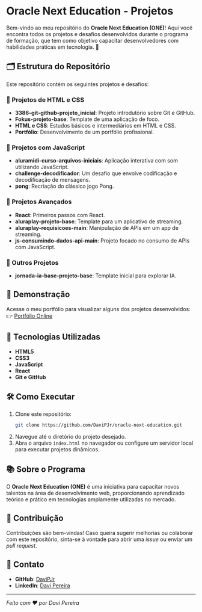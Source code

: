 # Oracle Next Education - Projetos

Bem-vindo ao meu repositório do **Oracle Next Education (ONE)**! Aqui você encontra todos os projetos e desafios desenvolvidos durante o programa de formação, que tem como objetivo capacitar desenvolvedores com habilidades práticas em tecnologia. 🚀

## 🗂️ Estrutura do Repositório

Este repositório contém os seguintes projetos e desafios:

### 🔹 Projetos de HTML e CSS

- **3386-git-github-projeto_inicial**: Projeto introdutório sobre Git e GitHub.
- **Fokus-projeto-base**: Template de uma aplicação de foco.
- **HTML e CSS**: Estudos básicos e intermediários em HTML e CSS.
- **Portfólio**: Desenvolvimento de um portfólio profissional.

### 🔹 Projetos com JavaScript

- **aluramidi-curso-arquivos-iniciais**: Aplicação interativa com som utilizando JavaScript.
- **challenge-decodificador**: Um desafio que envolve codificação e decodificação de mensagens.
- **pong**: Recriação do clássico jogo Pong.

### 🔹 Projetos Avançados

- **React**: Primeiros passos com React.
- **aluraplay-projeto-base**: Template para um aplicativo de streaming.
- **aluraplay-requisicoes-main**: Manipulação de APIs em um app de streaming.
- **js-consumindo-dados-api-main**: Projeto focado no consumo de APIs com JavaScript.

### 🔹 Outros Projetos

- **jornada-ia-base-projeto-base**: Template inicial para explorar IA.

## 🌟 Demonstração

Acesse o meu portfólio para visualizar alguns dos projetos desenvolvidos:
👉 [Portfólio Online](https://portfolio-pink-iota-36.vercel.app)

## 🚀 Tecnologias Utilizadas

- **HTML5**
- **CSS3**
- **JavaScript**
- **React**
- **Git e GitHub**

## 🛠️ Como Executar

1. Clone este repositório:
   ```bash
   git clone https://github.com/DaviPJr/oracle-next-education.git
   ```
2. Navegue até o diretório do projeto desejado.
3. Abra o arquivo `index.html` no navegador ou configure um servidor local para executar projetos dinâmicos.

## 📚 Sobre o Programa

O **Oracle Next Education (ONE)** é uma iniciativa para capacitar novos talentos na área de desenvolvimento web, proporcionando aprendizado teórico e prático em tecnologias amplamente utilizadas no mercado.

## 🤝 Contribuição

Contribuições são bem-vindas! Caso queira sugerir melhorias ou colaborar com este repositório, sinta-se à vontade para abrir uma _issue_ ou enviar um _pull request_.

## 📧 Contato

- **GitHub**: [DaviPJr](https://github.com/DaviPJr)
- **LinkedIn**: [Davi Pereira](https://www.linkedin.com/in/davi-pereira-913034277/)

---

_Feito com ❤️ por Davi Pereira_

